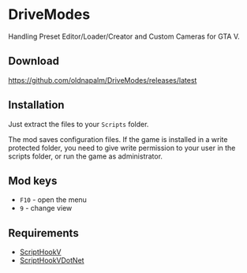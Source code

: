# DriveModes
Handling Preset Editor/Loader/Creator and Custom Cameras for GTA V.

## Download
https://github.com/oldnapalm/DriveModes/releases/latest

## Installation
Just extract the files to your `Scripts` folder.

The mod saves configuration files. If the game is installed in a write protected folder, you need to give write permission to your user in the scripts folder, or run the game as administrator.

## Mod keys
* `F10` - open the menu
* `9` - change view

## Requirements
* [ScriptHookV](http://www.dev-c.com/gtav/scripthookv/)
* [ScriptHookVDotNet](https://github.com/crosire/scripthookvdotnet/releases)
